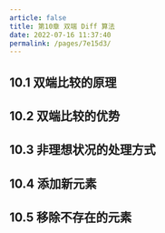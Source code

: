 ```yaml
---
article: false
title: 第10章 双端 Diff 算法
date: 2022-07-16 11:37:40
permalink: /pages/7e15d3/
---
```

## 10.1 双端比较的原理

## 10.2 双端比较的优势

## 10.3 非理想状况的处理方式

## 10.4 添加新元素

## 10.5 移除不存在的元素